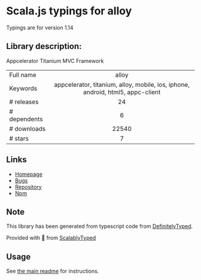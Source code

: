 
# Scala.js typings for alloy

Typings are for version 1.14

## Library description:
Appcelerator Titanium MVC Framework

|                    |                 |
| ------------------ | :-------------: |
| Full name          | alloy |
| Keywords           | appcelerator, titanium, alloy, mobile, ios, iphone, android, html5, appc-client |
| # releases         | 24 |
| # dependents       | 6 |
| # downloads        | 22540 |
| # stars            | 7 |

## Links
- [Homepage](https://github.com/appcelerator/alloy#readme)
- [Bugs](https://jira.appcelerator.org/browse/ALOY)
- [Repository](https://github.com/appcelerator/alloy)
- [Npm](https://www.npmjs.com/package/alloy)
    


## Note
This library has been generated from typescript code from [DefinitelyTyped](https://definitelytyped.org).

Provided with :purple_heart: from [ScalablyTyped](https://github.com/oyvindberg/ScalablyTyped)

## Usage
See [the main readme](../../readme.md) for instructions.


